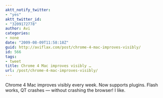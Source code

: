 ```yaml
---
aktt_notify_twitter:
- "yes"
aktt_twitter_id:
- "3209172778"
author: Avi
categories:
- none
date: "2009-08-09T11:58:18Z"
guid: http://aviflax.com/post/chrome-4-mac-improves-visibly/
id: 566
tags:
- tweet
title: Chrome 4 Mac improves visibly …
url: /post/chrome-4-mac-improves-visibly/
---
```

Chrome 4 Mac improves visibly every week. Now supports plugins. Flash works, QT crashes — without crashing the browser! I like.